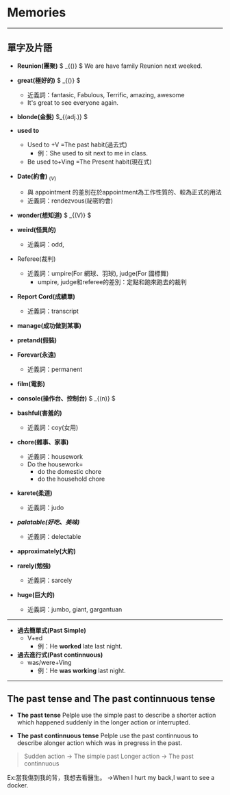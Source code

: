 # Memories

---

## 單字及片語

* **Reunion(團聚)** $ _{()} $
  We are have family Reunion next weeked.

* **great(極好的)** $ _{()} $
  * 近義詞：fantasic, Fabulous, Terrific, amazing, awesome
  * It's great to see everyone again.
* **blonde(金髮)** $_{(adj.)} $
* **used to**
  * Used to +V =The past habit(過去式)
    * 例：She used to sit next to me in class.
  * Be used to+Ving =The Present habit(現在式)
* **Date(約會)** $_{(V)}$
  * 與 appointment 的差別在於appointment為工作性質的、較為正式的用法
  * 近義詞：rendezvous(祕密約會)
* **wonder(想知道)** $ _{(V)} $
* **weird(怪異的)**
  * 近義詞：odd,
* Referee(裁判)
  * 近義詞：umpire(For 網球、羽球), judge(For 國標舞)
    * umpire, judge和referee的差別：定點和跑來跑去的裁判
* **Report Cord(成績單)**
  * 近義詞：transcript
* **manage(成功做到某事)**
* **pretand(假裝)**
* **Forevar(永遠)**
  * 近義詞：permanent
* **film(電影)**
* **console(操作台、控制台)** $ _{(n)} $
* **bashful(害羞的)**
  * 近義詞：coy(女用)
* **chore(雜事、家事)**
  * 近義詞：housework
  * Do the housework=
    * do the domestic chore
    * do the household chore
* **karete(柔道)**
  * 近義詞：judo
* ***palatable(好吃、美味)***
  * 近義詞：delectable
* **approximately(大約)**
* **rarely(勉強)**
  * 近義詞：sarcely
* **huge(巨大的)**
  * 近義詞：jumbo, giant, gargantuan

---

* **過去簡單式(Past Simple)**
  * V+ed
    * 例：He **worked** late last night.
* **過去進行式(Past continnuous)**
  * was/were+Ving
    * 例：He **was working** last night.

---

## **The past tense** and **The past continnuous tense**

* **The past tense** <!--過去簡單式-->
Pelple use the simple past to describe a shorter action which happened suddenly in the longer action or interrupted.
<!--人們使用過去簡單式來描述一個較短的動作，而該動作在較長的時間中被斷-->
* **The past continnuous tense**<!--過去進行式-->
Pelple use the past continnuous to describe alonger action which was in pregress in the past.
<!--人們使用過去進行式來描述一個過去正在進行的動作-->
>Sudden action $\to$ The simple past
Longer action $\to$ The past continnuous

Ex:當我傷到我的背，我想去看醫生。
$\to$When I hurt my back,I want to see a docker.
